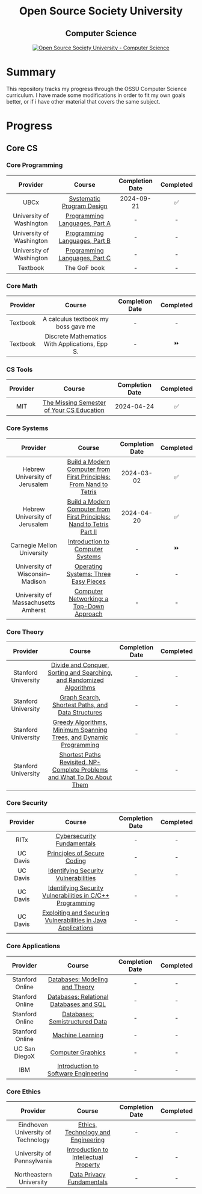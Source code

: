 <h1 align="center">Open Source Society University</h1>
<h2 align="center">Computer Science</h2>
<p align="center">
  <a href="https://github.com/ossu/computer-science">
    <img alt="Open Source Society University - Computer Science" src="https://img.shields.io/badge/OSSU-computer--science-blue.svg">
  </a>
</p>

# Summary

This repository tracks my progress through the OSSU Computer Science curriculum. I have made some modifications in order to fit my own goals better, or if i have other material that covers the same subject.

# Progress

## Core CS

### Core Programming

|         Provider         |                                            Course                                            | Completion Date | Completed |
| :----------------------: | :------------------------------------------------------------------------------------------: | :-------------: | :-------: | 
|           UBCx           |   [Systematic Program Design](https://learning.edx.org/course/course-v1:UBCx+SPD1x+2T2015)   | 2024-09-21      |    ✅     | 
| University of Washington |    [Programming Languages, Part A](https://www.coursera.org/learn/programming-languages)     |        -        |     -     | 
| University of Washington | [Programming Languages, Part B](https://www.coursera.org/learn/programming-languages-part-b) |        -        |     -     | 
| University of Washington | [Programming Languages, Part C](https://www.coursera.org/learn/programming-languages-part-c) |        -        |     -     | 
|  Textbook                |              The GoF book                                                                    |        -        |     -     | 

### Core Math

| Provider  |                        Course                  | Completion Date | Completed |
| :-------: | :--------------------------------------------: | :-------------: | :-------: |
| Textbook  | A calculus textbook my boss gave me            |        -        |     -     |
| Textbook  | Discrete Mathematics With Applications, Epp S. |        -        |    ⏩     |

### CS Tools

| Provider |                                   Course                                    | Completion Date | Completed |
| :------: | :-------------------------------------------------------------------------: | :-------------: | :-------: |
|   MIT    | [The Missing Semester of Your CS Education](https://missing.csail.mit.edu/) |  2024-04-24     |    ✅     |

### Core Systems

|              Provider               |                                                        Course                                                         | Completion Date | Completed |
| :---------------------------------: | :-------------------------------------------------------------------------------------------------------------------: | :-------------: | :-------: |
|   Hebrew University of Jerusalem    | [Build a Modern Computer from First Principles: From Nand to Tetris](https://www.coursera.org/learn/build-a-computer) |  2024-03-02     |    ✅     |
|   Hebrew University of Jerusalem    | [Build a Modern Computer from First Principles: Nand to Tetris Part II](https://www.coursera.org/learn/nand2tetris2)  |  2024-04-20     |    ✅     |
|   Carnegie Mellon University        | [Introduction to Computer Systems](https://www.cs.cmu.edu/afs/cs/academic/class/15213-f15/www/index.html)             |        -        |    ⏩     |
|   University of Wisconsin–Madison   | [Operating Systems: Three Easy Pieces](http://pages.cs.wisc.edu/~remzi/Classes/537/Spring2018/)                       |        -        |     -     |
| University of Massachusetts Amherst | [Computer Networking: a Top-Down Approach](http://gaia.cs.umass.edu/kurose_ross/online_lectures.htm)                  |        -        |     -     |

### Core Theory

|      Provider       |                                                              Course                                                              | Completion Date | Completed |
| :-----------------: | :------------------------------------------------------------------------------------------------------------------------------: | :-------------: | :-------: |
| Stanford University | [Divide and Conquer, Sorting and Searching, and Randomized Algorithms](https://www.coursera.org/learn/algorithms-divide-conquer) |        -        |     -     |
| Stanford University |      [Graph Search, Shortest Paths, and Data Structures](https://www.coursera.org/learn/algorithms-graphs-data-structures)       |        -        |     -     |
| Stanford University |      [Greedy Algorithms, Minimum Spanning Trees, and Dynamic Programming](https://www.coursera.org/learn/algorithms-greedy)      |        -        |     -     |
| Stanford University | [Shortest Paths Revisited, NP-Complete Problems and What To Do About Them](https://www.coursera.org/learn/algorithms-npcomplete) |        -        |     -     |

### Core Security

<!-- Choose either the C/C++ or Java course -->

| Provider |                                                                        Course                                                                        | Completion Date | Completed |
| :------: | :--------------------------------------------------------------------------------------------------------------------------------------------------: | :-------------: | :--------:|
|   RITx   |                                 [Cybersecurity Fundamentals](https://www.edx.org/course/cybersecurity-fundamentals)                                  |        -        |      -    |
| UC Davis |                                [Principles of Secure Coding](https://www.coursera.org/learn/secure-coding-principles)                                |        -        |      -    |
| UC Davis |                     [Identifying Security Vulnerabilities](https://www.coursera.org/learn/identifying-security-vulnerabilities)                      |        -        |      -    |
| UC Davis |    [Identifying Security Vulnerabilities in C/C++ Programming](https://www.coursera.org/learn/identifying-security-vulnerabilities-c-programming)    |        -        |      -    |
| UC Davis | [Exploiting and Securing Vulnerabilities in Java Applications](https://www.coursera.org/learn/exploiting-securing-vulnerabilities-java-applications) |        -        |      -    |

### Core Applications

|    Provider     |                                                   Course                                                    | Completion Date |  Completed  |
| :-------------: | :---------------------------------------------------------------------------------------------------------: | :-------------: | :---------: |
| Stanford Online |              [Databases: Modeling and Theory](https://www.edx.org/course/modeling-and-theory)               |        -        |      -      |
| Stanford Online |            [Databases: Relational Databases and SQL](https://www.edx.org/course/databases-5-sql)            |        -        |      -      |
| Stanford Online |              [Databases: Semistructured Data](https://www.edx.org/course/semistructured-data)               |        -        |      -      |
| Stanford Online |         [Machine Learning](https://www.coursera.org/specializations/machine-learning-introduction)          |        -        |      -      |
|  UC San DiegoX  |                     [Computer Graphics](https://www.edx.org/course/computer-graphics-2)                     |        -        |      -      |
|       IBM       | [Introduction to Software Engineering](https://www.coursera.org/learn/introduction-to-software-engineering) |        -        |      -      |

### Core Ethics

|              Provider              |                                                   Course                                                   | Completion Date |  Completed  |
| :--------------------------------: | :--------------------------------------------------------------------------------------------------------: | :-------------: | :---------: |
| Eindhoven University of Technology |     [Ethics, Technology and Engineering](https://www.coursera.org/learn/ethics-technology-engineering)     |        -        |      -      |
|     University of Pennsylvania     | [Introduction to Intellectual Property](https://www.coursera.org/learn/introduction-intellectual-property) |        -        |      -      |
|      Northeastern University       |           [Data Privacy Fundamentals](https://www.coursera.org/learn/northeastern-data-privacy)            |        -        |      -      |
<!--
## Advanced CS

### Advanced Programming

|        Provider         |                                      Course                                       | Completion Date | Proof | Repository |
| :---------------------: | :-------------------------------------------------------------------------------: | :-------------: | :---: | :--------: |
|          EPFL           | [Parallel Programming](https://www.coursera.org/learn/scala-parallel-programming) |        -        |   -   |     -      |
|     Stanford Online     |                 [Compilers](https://www.edx.org/course/compilers)                 |        -        |   -   |     -      |
|          UPenn          |       [Introduction to Haskell](https://www.seas.upenn.edu/~cis194/fall16/)       |        -        |   -   |     -      |
| University of Groningen |  [Learn Prolog Now!](https://www.let.rug.nl/bos/lpn//lpnpage.php?pageid=online)   |        -        |   -   |     -      |
|         Udacity         |  [Software Debugging](https://www.udacity.com/course/software-debugging--cs259)   |        -        |   -   |     -      |
|         Udacity         |    [Software Testing](https://www.udacity.com/course/software-testing--cs258)     |        -        |   -   |     -      |

### Advanced Systems

| Provider |                                                       Course                                                        | Completion Date | Proof | Repository |
| :------: | :-----------------------------------------------------------------------------------------------------------------: | :-------------: | :---: | :--------: |
|   MITx   |   [Computation Structures 1: Digital Circuits](https://learning.edx.org/course/course-v1:MITx+6.004.1x_3+3T2016)    |        -        |   -   |     -      |
|   MITx   |  [Computation Structures 2: Computer Architecture](https://learning.edx.org/course/course-v1:MITx+6.004.2x+3T2015)  |        -        |   -   |     -      |
|   MITx   | [Computation Structures 3: Computer Organization](https://learning.edx.org/course/course-v1:MITx+6.004.3x_2+1T2017) |        -        |   -   |     -      |

### Advanced Theory

|       Provider        |                                   Course                                    | Completion Date | Proof | Repository |
| :-------------------: | :-------------------------------------------------------------------------: | :-------------: | :---: | :--------: |
| ArsDigita University  | [Theory of Computation](http://aduni.org/courses/theory/index.php?view=cw)  |        -        |   -   |     -      |
|  Tsinghua University  | [Computational Geometry](https://www.edx.org/course/computational-geometry) |        -        |   -   |     -      |
| Stanford Online & UBC |         [Game Theory](https://www.coursera.org/learn/game-theory-1)         |        -        |   -   |     -      |

### Advanced Information Security

|             Provider             |                                                                                  Course                                                                                  | Completion Date | Proof | Repository |
| :------------------------------: | :----------------------------------------------------------------------------------------------------------------------------------------------------------------------: | :-------------: | :---: | :--------: |
|            KULeuvenX             |                                            [Web Security Fundamentals](https://www.edx.org/course/web-security-fundamentals)                                             |        -        |   -   |     -      |
| University of California, Irvine |                                    [Security Governance & Compliance](https://www.coursera.org/learn/security-governance-compliance)                                     |        -        |   -   |     -      |
|             Infosec              |                                         [Digital Forensics Concepts](https://www.coursera.org/learn/digital-forensics-concepts)                                          |        -        |   -   |     -      |
|         LinuxFoundationX         |           [Secure Software Development: Requirements, Design, and Reuse](https://www.edx.org/course/secure-software-development-requirements-design-and-reuse)           |        -        |   -   |     -      |
|         LinuxFoundationX         |                           [Secure Software Development: Implementation](https://www.edx.org/course/secure-software-development-implementation)                           |        -        |   -   |     -      |
|         LinuxFoundationX         | [Secure Software Development: Verification and More Specialized Topics](https://www.edx.org/course/secure-software-development-verification-and-more-specialized-topics) |        -        |   -   |     -      |

### Advanced Math

|      Provider      |                                                         Course                                                          | Completion Date | Proof | Repository |
| :----------------: | :---------------------------------------------------------------------------------------------------------------------: | :-------------: | :---: | :--------: |
|    3Blue1Brown     |          [Essence of Linear Algebra](https://www.youtube.com/playlist?list=PLZHQObOWTQDPD3MizzM2xVFitgF8hE_ab)          |        -        |   -   |     -      |
|      MIT OCW       |               [Linear Algebra](https://ocw.mit.edu/courses/mathematics/18-06sc-linear-algebra-fall-2011/)               |        -        |   -   |     -      |
|      MIT OCW       | [Introduction to Numerical Methods](https://ocw.mit.edu/courses/18-335j-introduction-to-numerical-methods-spring-2019/) |        -        |   -   |     -      |
| Open Logic Project |                          [Introduction to Formal Logic](https://forallx.openlogicproject.org/)                          |        -        |   -   |     -      |
|      Harvard       |                               [Probability](https://projects.iq.harvard.edu/stat110/home)                               |        -        |   -   |     -      |

## Final Project

|         Provider          |                                                   Specialization                                                    | Completion Date | Proof | Repository |
| :-----------------------: | :-----------------------------------------------------------------------------------------------------------------: | :-------------: | :---: | :--------: |
|  University of Helsinki   |                                   [Fullstack Open](https://fullstackopen.com/en)                                    |        -        |   -   |     -      |
|       Northwestern        |                     [Modern Robotics](https://www.coursera.org/specializations/modernrobotics)                      |        -        |   -   |     -      |
|  University of Illinois   |                         [Data Mining](https://www.coursera.org/specializations/data-mining)                         |        -        |   -   |     -      |
|       UC San Diego        |                            [Big Data](https://www.coursera.org/specializations/big-data)                            |        -        |   -   |     -      |
|       UC San Diego        |                  [Internet of Things](https://www.coursera.org/specializations/internet-of-things)                  |        -        |   -   |     -      |
|  University of Illinois   |                     [Cloud Computing](https://www.coursera.org/specializations/cloud-computing)                     |        -        |   -   |     -      |
| Johns Hopkins University  |                      [Data Science](https://www.coursera.org/specializations/jhu-data-science)                      |        -        |   -   |     -      |
|           EPFL            |                  [Functional Programming in Scala](https://www.coursera.org/specializations/scala)                  |        -        |   -   |     -      |
| Michigan State University | [Game Design and Development with Unity 2020](https://www.coursera.org/specializations/game-design-and-development) |        -        |   -   |     -      |
-->
